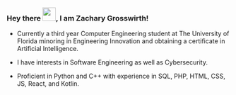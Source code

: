 ### Hey there <img src="https://github.com/ZacharyGrosswirth/ZacharyGrosswirth/assets/104335744/6f830616-1b3f-40f5-84fd-04ec73e3258d" width="30px" height="30px">, I am Zachary Grosswirth!

- Currently a third year Computer Engineering student at The University of Florida minoring in Engineering Innovation and obtaining a certificate in Artificial Intelligence.

- I have interests in Software Engineering as well as Cybersecurity.

- Proficient in Python and C++ with experience in SQL, PHP, HTML, CSS, JS, React, and Kotlin.

<!--
**ZacharyGrosswirth/ZacharyGrosswirth** is a ✨ _special_ ✨ repository because its `README.md` (this file) appears on your GitHub profile.

Here are some ideas to get you started:

- 🔭 I’m currently working on ...
- 🌱 I’m currently learning ...
- 👯 I’m looking to collaborate on ...
- 🤔 I’m looking for help with ...
- 💬 Ask me about ...
- 📫 How to reach me: ...
- 😄 Pronouns: ...
- ⚡ Fun fact: ...
👋
-->
